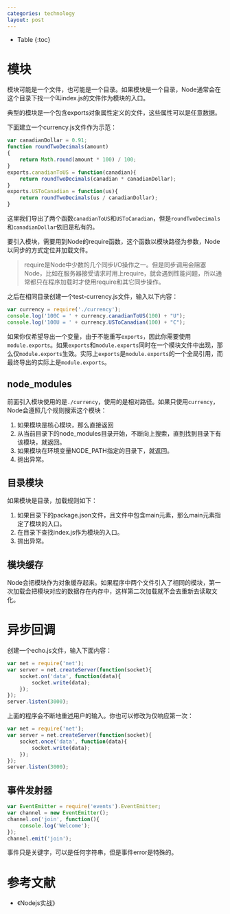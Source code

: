 ```yaml
---
categories: technology
layout: post
---
```


- Table
{:toc}
# 模块

模块可能是一个文件，也可能是一个目录。如果模块是一个目录，Node通常会在这个目录下找一个叫index.js的文件作为模块的入口。

典型的模块是一个包含exports对象属性定义的文件，这些属性可以是任意数据。

下面建立一个currency.js文件作为示范：

```js
var canadianDollar = 0.91;
function roundTwoDecimals(amount)
{
    return Math.round(amount * 100) / 100;
}
exports.canadianToUS = function(canadian){
    return roundTwoDecimals(canadian * canadianDollar);
}
exports.USToCanadian = function(us){
    return roundTwoDecimals(us / canadianDollar);
}
```

这里我们导出了两个函数`canadianToUS`和`USToCanadian`，但是`roundTwoDecimals`和`canadianDollar`依旧是私有的。

要引入模块，需要用到Node的require函数，这个函数以模块路径为参数，Node以同步的方式定位并加载文件。

> require是Node中少数的几个同步I/O操作之一。但是同步调用会阻塞Node，比如在服务器接受请求时用上require，就会遇到性能问题，所以通常都只在程序加载时才使用require和其它同步操作。

之后在相同目录创建一个test-currency.js文件，输入以下内容：

```js
var currency = require('./currency');
console.log('100C = ' + currency.canadianToUS(100) + "U");
console.log('100U = ' + currency.USToCanadian(100) + "C");
```

如果你仅希望导出一个变量，由于不能重写`exports`，因此你需要使用`module.exports`。如果`exports`和`module.exports`同时在一个模块文件中出现，那么仅`module.exports`生效。实际上`exports`是`module.exports`的一个全局引用，而最终导出的实际上是`module.exports`。

## node_modules

前面引入模块使用的是`./currency`，使用的是相对路径。如果只使用`currency`，Node会遵照几个规则搜索这个模块：

1. 如果模块是核心模块，那么直接返回
2. 从当前目录下的node_modules目录开始，不断向上搜索，直到找到目录下有该模块，就返回。
3. 如果模块在环境变量NODE_PATH指定的目录下，就返回。
4. 抛出异常。

## 目录模块

如果模块是目录，加载规则如下：

1. 如果目录下的package.json文件，且文件中包含main元素，那么main元素指定了模块的入口。
2. 在目录下查找index.js作为模块的入口。
3. 抛出异常。

## 模块缓存

Node会把模块作为对象缓存起来。如果程序中两个文件引入了相同的模块，第一次加载会把模块对应的数据存在内存中，这样第二次加载就不会去重新去读取文化。

# 异步回调

创建一个echo.js文件，输入下面内容：

```js
var net = require('net');
var server = net.createServer(function(socket){
    socket.on('data', function(data){
        socket.write(data);
    });
});
server.listen(3000);
```

上面的程序会不断地重述用户的输入。你也可以修改为仅响应第一次：

```js
var net = require('net');
var server = net.createServer(function(socket){
    socket.once('data', function(data){
        socket.write(data);
    });
});
server.listen(3000);
```

## 事件发射器

```js
var EventEmitter = require('events').EventEmitter;
var channel = new EventEmitter();
channel.on('join', function(){
    console.log('Welcome');
});
channel.emit('join');
```

事件只是关键字，可以是任何字符串，但是事件error是特殊的。



# 参考文献

- 《Nodejs实战》